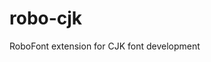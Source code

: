 # robo-cjk
RoboFont extension for CJK font development


<!--stackedit_data:
eyJoaXN0b3J5IjpbMzYwNjQ4MzAzLDIwNDU0MDQyNzUsLTI0NT
U1Njk1N119
-->